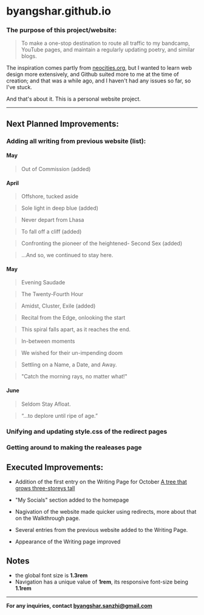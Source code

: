# byangshar.github.io

### The purpose of this project/website:
> To make a one-stop destination to route all traffic to my bandcamp, YouTube pages, and maintain a regularly updating poetry, and similar blogs.

The inspiration comes partly from [neocities.org](https://neocities.org/browse), 
but I wanted to learn web design more extensively, and Github suited more
to me at the time of creation; and that was a while ago, and I haven't had
any issues so far, so I've stuck.

And that's about it. This is a personal website project.

------------

## Next Planned Improvements:

### Adding all writing from previous website (list):

#### May
> Out of Commission (added) 

#### April
> Offshore, tucked aside

> Sole light in deep blue (added)

> Never depart from Lhasa

> To fall off a cliff (added)

> Confronting the pioneer of the heightened- Second Sex (added)

> …And so, we continued to stay here.

#### May
> Evening Saudade

> The Twenty-Fourth Hour 

> Amidst, Cluster, Exile (added)

> Recital from the Edge, onlooking the start

> This spiral falls apart, as it reaches the end. 

> In-between moments 

> We wished for their un-impending doom 

> Settling on a Name, a Date, and Away.

> "Catch the morning rays, no matter what!" 

#### June
> Seldom Stay Afloat. 

> “…to deplore until ripe of age.” 

### Unifying and updating style.css of the redirect pages
### Getting around to making the realeases page

## Executed Improvements:
* Addition of the first entry on the Writing Page for October [A tree that grows three-storeys tall](https://byangshar.github.io/writing/2025/October/4.html)
* "My Socials" section added to the homepage

* Nagivation of the website made quicker using redirects, more about that on the Walkthrough page.
* Several entries from the previous website added to the Writing Page.
* Appearance of the Writing page improved

## Notes
* the global font size is **1.3rem**
* Navigation has a unique value of **1rem**, its responsive font-size being **1.1rem**

------------
**For any inquiries, contact [byangshar.sanzhi@gmail.com](mailto:byangshar.sanzhi@gmail.com)**
